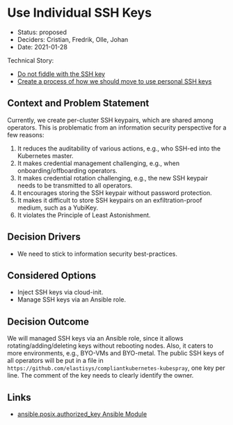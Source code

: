 # Use Individual SSH Keys

* Status: proposed
* Deciders: Cristian, Fredrik, Olle, Johan
* Date: 2021-01-28

Technical Story:

* [Do not fiddle with the SSH key](https://github.com/elastisys/compliantkubernetes-kubespray/issues/21)
* [Create a process of how we should move to use personal SSH keys](https://github.com/elastisys/ck8s-ops/issues/54)

## Context and Problem Statement

Currently, we create per-cluster SSH keypairs, which are shared among operators. This is problematic from an information security perspective for a few reasons:

1. It reduces the auditability of various actions, e.g., who SSH-ed into the Kubernetes master.
2. It makes credential management challenging, e.g., when onboarding/offboarding operators.
3. It makes credential rotation challenging, e.g., the new SSH keypair needs to be transmitted to all operators.
4. It encourages storing the SSH keypair without password protection.
5. It makes it difficult to store SSH keypairs on an exfiltration-proof medium, such as a YubiKey.
6. It violates the Principle of Least Astonishment.

## Decision Drivers

* We need to stick to information security best-practices.

## Considered Options

* Inject SSH keys via cloud-init.
* Manage SSH keys via an Ansible role.

## Decision Outcome

We will managed SSH keys via an Ansible role, since it allows rotating/adding/deleting keys without rebooting nodes. Also, it caters to more environments, e.g., BYO-VMs and BYO-metal. The public SSH keys of all operators will be put in a file in `https://github.com/elastisys/compliantkubernetes-kubespray`, one key per line. The comment of the key needs to clearly identify the owner.

## Links

* [ansible.posix.authorized_key Ansible Module](https://docs.ansible.com/ansible/latest/collections/ansible/posix/authorized_key_module.html)
